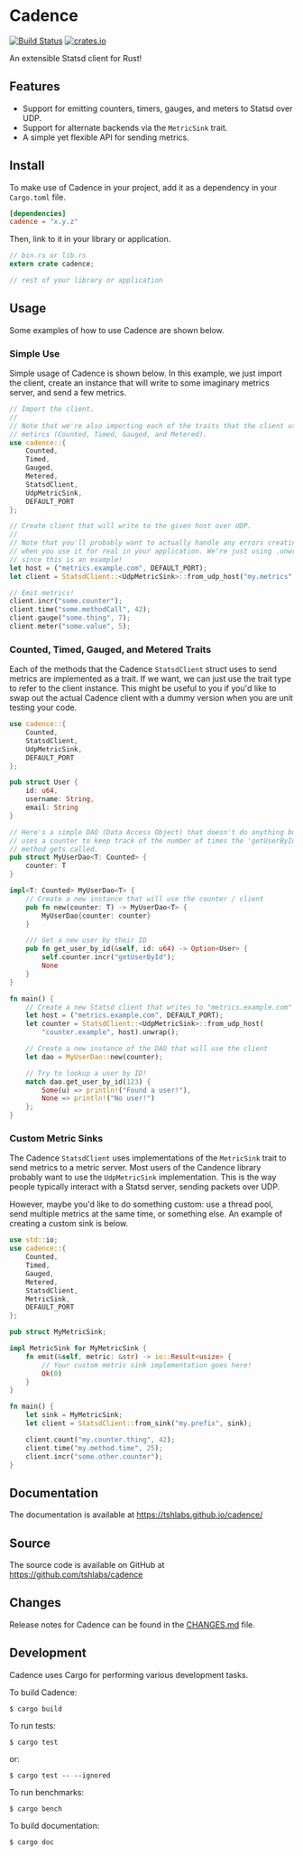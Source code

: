 # Cadence

[![Build Status](https://travis-ci.org/tshlabs/cadence.svg?branch=master)](https://travis-ci.org/tshlabs/cadence)
[![crates.io](http://meritbadge.herokuapp.com/cadence)](https://crates.io/crates/cadence/)

An extensible Statsd client for Rust!

## Features

* Support for emitting counters, timers, gauges, and meters to Statsd over UDP.
* Support for alternate backends via the `MetricSink` trait.
* A simple yet flexible API for sending metrics.

## Install

To make use of Cadence in your project, add it as a dependency in your `Cargo.toml`
file.

``` toml
[dependencies]
cadence = "x.y.z"
```

Then, link to it in your library or application.

``` rust
// bin.rs or lib.rs
extern crate cadence;

// rest of your library or application
```

## Usage

Some examples of how to use Cadence are shown below.

### Simple Use

Simple usage of Cadence is shown below. In this example, we just import the client,
create an instance that will write to some imaginary metrics server, and send a few
metrics.

``` rust
// Import the client.
//
// Note that we're also importing each of the traits that the client uses to emit
// metircs (Counted, Timed, Gauged, and Metered).
use cadence::{
    Counted,
    Timed,
    Gauged,
    Metered,
    StatsdClient,
    UdpMetricSink,
    DEFAULT_PORT
};

// Create client that will write to the given host over UDP.
//
// Note that you'll probably want to actually handle any errors creating the client
// when you use it for real in your application. We're just using .unwrap() here
// since this is an example!
let host = ("metrics.example.com", DEFAULT_PORT);
let client = StatsdClient::<UdpMetricSink>::from_udp_host("my.metrics", host).unwrap();

// Emit metrics!
client.incr("some.counter");
client.time("some.methodCall", 42);
client.gauge("some.thing", 7);
client.meter("some.value", 5);
```

### Counted, Timed, Gauged, and Metered Traits

Each of the methods that the Cadence `StatsdClient` struct uses to send metrics are
implemented as a trait. If we want, we can just use the trait type to refer to the
client instance. This might be useful to you if you'd like to swap out the actual
Cadence client with a dummy version when you are unit testing your code.

``` rust
use cadence::{
    Counted,
    StatsdClient,
    UdpMetricSink,
    DEFAULT_PORT
};

pub struct User {
    id: u64,
    username: String,
    email: String
}

// Here's a simple DAO (Data Access Object) that doesn't do anything but
// uses a counter to keep track of the number of times the 'getUserById'
// method gets called.
pub struct MyUserDao<T: Counted> {
    counter: T
}

impl<T: Counted> MyUserDao<T> {
    // Create a new instance that will use the counter / client
    pub fn new(counter: T) -> MyUserDao<T> {
        MyUserDao{counter: counter}
    }

    /// Get a new user by their ID
    pub fn get_user_by_id(&self, id: u64) -> Option<User> {
        self.counter.incr("getUserById");
        None
    }
}

fn main() {
    // Create a new Statsd client that writes to "metrics.example.com"
    let host = ("metrics.example.com", DEFAULT_PORT);
    let counter = StatsdClient::<UdpMetricSink>::from_udp_host(
        "counter.example", host).unwrap();

    // Create a new instance of the DAO that will use the client
    let dao = MyUserDao::new(counter);

    // Try to lookup a user by ID!
    match dao.get_user_by_id(123) {
        Some(u) => println!("Found a user!"),
        None => println!("No user!")
    };
}

```

### Custom Metric Sinks

The Cadence `StatsdClient` uses implementations of the `MetricSink` trait to
send metrics to a metric server. Most users of the Candence library probably
want to use the `UdpMetricSink` implementation. This is the way people typically
interact with a Statsd server, sending packets over UDP.

However, maybe you'd like to do something custom: use a thread pool, send multiple
metrics at the same time, or something else. An example of creating a custom sink
is below.

``` rust
use std::io;
use cadence::{
    Counted,
    Timed,
    Gauged,
    Metered,
    StatsdClient,
    MetricSink,
    DEFAULT_PORT
};

pub struct MyMetricSink;

impl MetricSink for MyMetricSink {
    fn emit(&self, metric: &str) -> io::Result<usize> {
        // Your custom metric sink implementation goes here!
        Ok(0)
    }
}

fn main() {
    let sink = MyMetricSink;
    let client = StatsdClient::from_sink("my.prefix", sink);

    client.count("my.counter.thing", 42);
    client.time("my.method.time", 25);
    client.incr("some.other.counter");
}
```

## Documentation

The documentation is available at https://tshlabs.github.io/cadence/

## Source

The source code is available on GitHub at https://github.com/tshlabs/cadence

## Changes

Release notes for Cadence can be found in the [CHANGES.md](CHANGES.md) file.

## Development

Cadence uses Cargo for performing various development tasks.

To build Cadence:

```
$ cargo build
```

To run tests:

```
$ cargo test
```

or:

```
$ cargo test -- --ignored
```

To run benchmarks:

```
$ cargo bench
```

To build documentation:

```
$ cargo doc
```
